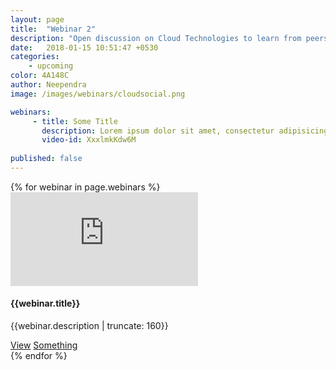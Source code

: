 ```yaml
---
layout: page
title:  "Webinar 2"
description: "Open discussion on Cloud Technologies to learn from peers. In this webinar series we'll have  technical, non-technical disucssion on cloud related technologies ranging from IaaS, PaaS, CaaS, containers, serverless, ci/cd, automation etc." 
date:   2018-01-15 10:51:47 +0530
categories: 
    - upcoming
color: 4A148C
author: Neependra
image: /images/webinars/cloudsocial.png

webinars:
     - title: Some Title
       description: Lorem ipsum dolor sit amet, consectetur adipisicing elit. Reprehenderit reiciendis fugit inventore sit, aperiam sequi ratione explicabo accusantium minus odio quam sint, consectetur quidem! Alias voluptatibus quidem, vitae ullam facilis.
       video-id: XxxlmkKdw6M
       
published: false
---
```



<div>
{% for webinar in page.webinars %}
<div class="r no-gap border mb-20 mh-250">
<div class="c-5 no-padding">
    <iframe class="webinar-video" src="https://www.youtube.com/embed/{{webinar.video-id}}" frameborder="0"  allowfullscreen></iframe>
</div>
<div class="c-7 no-padding relative">
       <div class="p-20">
            <h4 class="bold">{{webinar.title}}</h4>
            <p>{{webinar.description | truncate: 160}}</p>
        </div>
        <div class="webinar-footer p-20 absolute">
            <a href="" class="btn btn-primary btn-sm">View</a>
            <a href="" class="btn btn-primary btn-sm">Something</a>
        </div>
</div>
</div>         
{% endfor %}
</div>